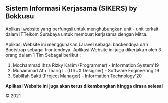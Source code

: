 ## Sistem Informasi Kerjasama (SIKERS) by Bokkusu

Aplikasi website yang berfungsi untuk menghubungkan unit - unit terkait dalam ITTelkom Surabaya untuk membuat kerjasama dengan Mitra.

Aplikasi Website ini menggunakan Laravel sebagai backendnya dan Bootstrap sebagai frontendnya. Aplikasi Website ini juga dikerjakan oleh 3 orang dalam 1 Tim Sebagai berikut :

1. Mochammad Ihza Rizky Karim (Programmer) - Information System'19
2. Muhammad Ath Thariq L. (UI/UX Designer) - Software Engineering'19
3. Sabillah Sakti (Project Manager) - Information Technology'20

**Aplikasi Website ini juga akan terus dikembangkan hingga dirasa selesai**

&copy; 2021
